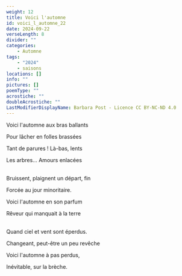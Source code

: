 ```yaml
---
weight: 12
title: Voici l'automne
id: voici_l_automne_22
date: 2024-09-22
verseLength: 8
divider: ""
categories:
    - Automne
tags:
    - "2024"
    - saisons
locations: []
info: ""
pictures: []
poemType: ""
acrostiche: ""
doubleAcrostiche: ""
LastModifierDisplayName: Barbara Post - Licence CC BY-NC-ND 4.0
---
```

Voici l'automne aux bras ballants

Pour lâcher en folles brassées

Tant de parures ! Là-bas, lents

Les arbres... Amours enlacées

 \
Bruissent, plaignent un départ, fin

Forcée au jour minoritaire.

Voici l'automne en son parfum

Rêveur qui manquait à la terre

 \
Quand ciel et vent sont éperdus.

Changeant, peut-être un peu revêche

Voici l'automne à pas perdus,

Inévitable, sur la brèche.
